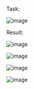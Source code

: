 Task:


![image](https://github.com/Zoro2210/programming/assets/139787644/498e1949-06a3-4597-aeeb-67b84a3dd237)



Result:


![image](https://github.com/Zoro2210/programming/assets/139787644/1a58cc98-908b-461b-922f-45ad318c564b)



![image](https://github.com/Zoro2210/programming/assets/139787644/3ee10aa5-c0f0-454a-a1c9-94f3779a2e30)



![image](https://github.com/Zoro2210/programming/assets/139787644/38cd1236-1aa8-406c-951c-370ff12de8e2)



![image](https://github.com/Zoro2210/programming/assets/139787644/03e14636-8743-4f72-a564-db99fbebaca9)
